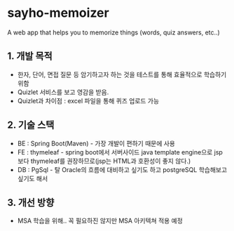 # sayho-memoizer
A web app that helps you to memorize things (words, quiz answers, etc..)

## **1. 개발 목적**
* 한자, 단어, 면접 질문 등 암기하고자 하는 것을 테스트를 통해 효율적으로 학습하기 위함
* Quizlet 서비스를 보고 영감을 받음.
* Quizlet과 차이점 : excel 파일을 통해 퀴즈 업로드 가능

## **2. 기술 스택**
* BE : Spring Boot(Maven) - 가장 개발이 편하기 때문에 사용
* FE : thymeleaf - spring boot에서 서버사이드 java template engine으로 jsp보다 thymeleaf를 권장하므로(jsp는 HTML과 호환성이 좋지 않다.)
* DB : PgSql - 탈 Oracle의 흐름에 대비하고 싶기도 하고 postgreSQL 학습해보고 싶기도 해서

## **3. 개선 방향**
* MSA 학습을 위해.. 꼭 필요하진 않지만 MSA 아키텍쳐 적용 예정
